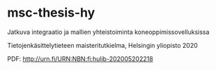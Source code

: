 # msc-thesis-hy

Jatkuva integraatio ja mallien yhteistoiminta koneoppimissovelluksissa

Tietojenkäsittelytieteen maisteritutkielma, Helsingin yliopisto 2020

PDF: http://urn.fi/URN:NBN:fi:hulib-202005202218
